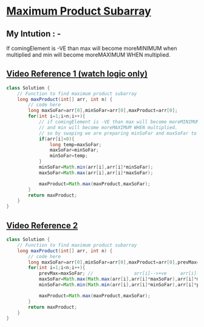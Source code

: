 # **[Maximum Product Subarray](https://practice.geeksforgeeks.org/problems/maximum-product-subarray3604/1)**

## My Intution : -

If comingElement is -VE than max will become moreMINIMUM when multiplied and min will become moreMAXIMUM WHEN multiplied.

## **[Video Reference 1 (watch logic only)](https://youtu.be/lXVy6YWFcRM?t=121)**
```java
class Solution {
    // Function to find maximum product subarray
    long maxProduct(int[] arr, int n) {
        // code here
        long maxSoFar=arr[0],minSoFar=arr[0],maxProduct=arr[0];
        for(int i=1;i<n;i++){
            // if comingElement is -VE than max will become moreMINIMUM when multiplied.
            // and min will become moreMAXIMUM WHEN multiplied.
            // so by swaping we are preparing minSoFar and maxSoFar to store their respective value for which they are born.
            if(arr[i]<0){
                long temp=maxSoFar;
                maxSoFar=minSoFar;
                minSoFar=temp;
            }
            minSoFar=Math.min(arr[i],arr[i]*minSoFar);
            maxSoFar=Math.max(arr[i],arr[i]*maxSoFar);

            maxProduct=Math.max(maxProduct,maxSoFar);
        }
        return maxProduct;
    }
}
```

## **[Video Reference 2](https://youtu.be/6EuhbMprB5Y)**

```java
class Solution {
    // Function to find maximum product subarray
    long maxProduct(int[] arr, int n) {
        // code here
        long maxSoFar=arr[0],minSoFar=arr[0],maxProduct=arr[0],prevMax=arr[0];
        for(int i=1;i<n;i++){
            prevMax=maxSoFar; //               arr[i]-->+ve     arr[i]-->-ve
            maxSoFar=Math.max(Math.max(arr[i],arr[i]*maxSoFar),arr[i]*minSoFar);
            minSoFar=Math.min(Math.min(arr[i],arr[i]*minSoFar),arr[i]*prevMax);

            maxProduct=Math.max(maxProduct,maxSoFar);
        }
        return maxProduct;
    }
}
```

